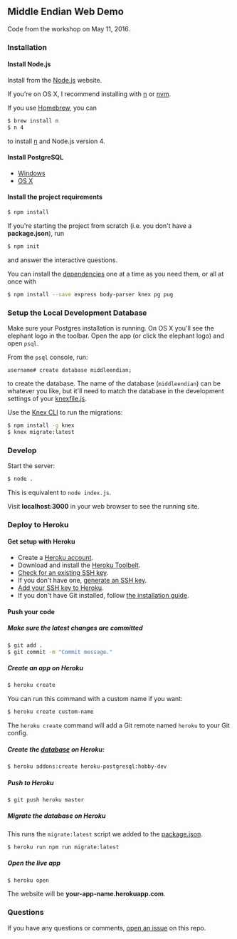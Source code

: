## Middle Endian Web Demo

Code from the workshop on May 11, 2016.

### Installation

#### Install Node.js

Install from the [Node.js](https://nodejs.org/) website.

If you're on OS X, I recommend installing with
[n](https://github.com/tj/n) or [nvm](https://github.com/creationix/nvm).

If you use [Homebrew](http://brew.sh), you can

```sh
$ brew install n
$ n 4
```

to install [n](https://github.com/tj/n) and Node.js version 4.

#### Install PostgreSQL

* [Windows](http://www.postgresql.org/download/windows/)
* [OS X](http://postgresapp.com/)

#### Install the project requirements

```sh
$ npm install
```

If you're starting the project from scratch (i.e. you don't have a **package.json**), run

```sh
$ npm init
```

and answer the interactive questions.

You can install the
[dependencies](https://github.com/danasilver/middleendian-workshop-demo/blob/dfc856c2b6a32134bd280482525be9306c1622eb/package.json#L14-L20)
one at a time as you need them, or all at once with

```sh
$ npm install --save express body-parser knex pg pug
```

### Setup the Local Development Database

Make sure your Postgres installation is running.
On OS X you'll see the elephant logo in the toolbar.
Open the app (or click the elephant logo) and open `psql`.

From the `psql` console, run:

```
username# create database middleendian;
```

to create the database. The name of the database (`middleendian`)
can be whatever you like, but it'll need to match the database
in the development settings of your
[knexfile.js](https://github.com/danasilver/middleendian-workshop-demo/blob/cc3d996324643c5b8342715b87b09b78ab85c021/knexfile.js#L5).

Use the [Knex CLI](http://knexjs.org/#Migrations-CLI) to run the migrations:

```sh
$ npm install -g knex
$ knex migrate:latest
```

### Develop

Start the server:

```sh
$ node .
```

This is equivalent to `node index.js`.

Visit **localhost:3000** in your web browser to see the running site.

### Deploy to Heroku

#### Get setup with Heroku

* Create a [Heroku account](https://signup.heroku.com/).
* Download and install the [Heroku Toolbelt](https://toolbelt.heroku.com/).
* [Check for an existing SSH key](https://help.github.com/articles/checking-for-existing-ssh-keys/).
* If you don't have one, [generate an SSH key](https://help.github.com/articles/generating-a-new-ssh-key-and-adding-it-to-the-ssh-agent/).
* [Add your SSH key to Heroku](https://devcenter.heroku.com/articles/keys).
* If you don't have Git installed, follow [the installation guide](https://git-scm.com/book/en/v2/Getting-Started-Installing-Git).

#### Push your code

##### Make sure the latest changes are committed

```sh
$ git add .
$ git commit -m "Commit message."
```

##### Create an app on Heroku

```sh
$ heroku create
```

You can run this command with a custom name if you want:

```sh
$ heroku create custom-name
```

The `heroku create` command will add a Git remote named `heroku` to your Git config.

##### Create the [database](https://elements.heroku.com/addons/heroku-postgresql) on Heroku:

```sh
$ heroku addons:create heroku-postgresql:hobby-dev
```

##### Push to Heroku

```sh
$ git push heroku master
```

##### Migrate the database on Heroku

This runs the `migrate:latest` script we added to the
[package.json](https://github.com/danasilver/middleendian-workshop-demo/blob/a0d253d1ba152549df01cbe3c4e0a92079e58e06/package.json#L8).

```sh
$ heroku run npm run migrate:latest
```

##### Open the live app

```sh
$ heroku open
```

The website will be **your-app-name.herokuapp.com**.

### Questions

If you have any questions or comments,
[open an issue](https://github.com/danasilver/middleendian-workshop-demo/issues/new) on this repo.
